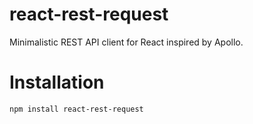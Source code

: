 # react-rest-request

Minimalistic REST API client for React inspired by Apollo.


# Installation

```bash
npm install react-rest-request
```
